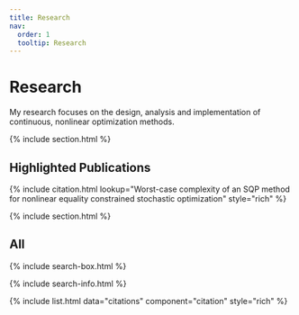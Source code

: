 ```yaml
---
title: Research
nav:
  order: 1
  tooltip: Research
---
```


# Research

My research focuses on the design, analysis and implementation of continuous, nonlinear optimization methods.

{% include section.html %}

## Highlighted Publications

{% include citation.html lookup="Worst-case complexity of an SQP method for nonlinear equality constrained stochastic optimization" style="rich" %}

{% include section.html %}

## All

{% include search-box.html %}

{% include search-info.html %}

{% include list.html data="citations" component="citation" style="rich" %}
